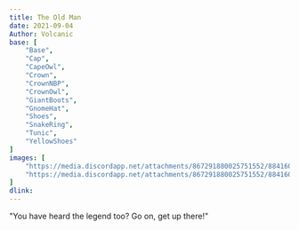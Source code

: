 ```yaml
---
title: The Old Man
date: 2021-09-04
Author: Volcanic
base: [
    "Base", 
    "Cap",
    "CapeOwl",
    "Crown",
    "CrownNBP",
    "CrownOwl",
    "GiantBoots",
    "GnomeHat",
    "Shoes",
    "SnakeRing",
    "Tunic",
    "YellowShoes"
]
images: [
    "https://media.discordapp.net/attachments/867291880025751552/884160655840665640/20210906052545_1.png",
    "https://media.discordapp.net/attachments/867291880025751552/884160657371566120/20210906052442_1.png"
]
dlink: 
---
```


"You have heard the legend too? Go on, get up there!"